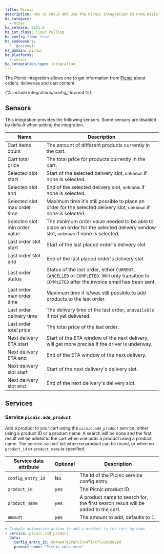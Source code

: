 ```yaml
---
title: Picnic
description: How to setup and use the Picnic integration in Home Assistant.
ha_category:
  - Other
ha_release: 2021.5
ha_iot_class: Cloud Polling
ha_config_flow: true
ha_codeowners:
  - '@corneyl'
ha_domain: picnic
ha_platforms:
  - sensor
ha_integration_type: integration
---
```


The Picnic integration allows one to get information from [Picnic](https://picnic.app) about orders, deliveries and cart content.

{% include integrations/config_flow.md %}

## Sensors

This integration provides the following sensors. Some sensors are disabled by default when adding the integration.

| Name                           | Description                                                                                                                                         |
| ------------------------------ | --------------------------------------------------------------------------------------------------------------------------------------------------- |
| Cart items count               | The amount of different products currently in the cart.                                                                                             |
| Cart total price               | The total price for products currently in the cart.                                                                                                 |
| Selected slot start            | Start of the selected delivery slot, `unknown` if none is selected.                                                                             |
| Selected slot end              | End of the selected delivery slot, `unknown` if none is selected.                                                                               |
| Selected slot max order time   | Maximum time it's still possible to place an order for the selected delivery slot, `unknown` if none is selected.                               |
| Selected slot min order value  | The minimum order value needed to be able to place an order for the selected delivery window slot, `unknown` if none is selected.               |
| Last order slot start          | Start of the last placed order's delivery slot                                                                                                      |
| Last order slot end            | End of the last placed order's delivery slot                                                                                                        |
| Last order status              | Status of the last order, either `CURRENT`, `CANCELLED` or `COMPLETED`. Will only transition to `COMPLETED` after the invoice email has been sent.  |
| Last order max order time      | Maximum time it is/was still possible to add products to the last order. |
| Last order delivery time       | The delivery time of the last order, `unavailable` if not yet delivered. |
| Last order total price         | The total price of the last order. |
| Next delivery ETA start        | Start of the ETA window of the next delivery, will get more precise if the driver is underway. |
| Next delivery ETA end          | End of the ETA window of the next delivery. |
| Next delivery slot start       | Start of the next delivery's delivery slot. |
| Next delivery slot end         | End of the next delivery's delivery slot. |

## Services

### Service `picnic.add_product`

Add a product to your cart using the `picnic.add_product` service, either using a product ID or a product name.
A search will be done and the first result will be added to the cart when one adds a product using a product name.
The service call will fail when no product can be found, or when no `product_id` or `product_name` is specified. 

| Service data attribute | Optional | Description                                                                      |
|------------------------|----------|----------------------------------------------------------------------------------|
| `config_entry_id`      | No       | The Id of the Picnic service config entry.                                       |
| `product_id`           | yes      | The Picnic product ID.                                                           |
| `product_name`         | yes      | A product name to search for, the first search result will be added to the cart. |
| `amount`               | yes      | The amount to add, defaults to 1.                                                |

```yaml
# Example automation action to add a product to the cart by name.
- service: picnic.add_product
  data:
    config_entry_id: 6b4be47a1fa7c3764f14cf756dc9899d
    product_name: "Picnic cola zero"
```
